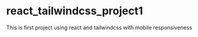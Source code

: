 # react_tailwindcss_project1
This is first project using react and tailwindcss with mobile responsiveness
